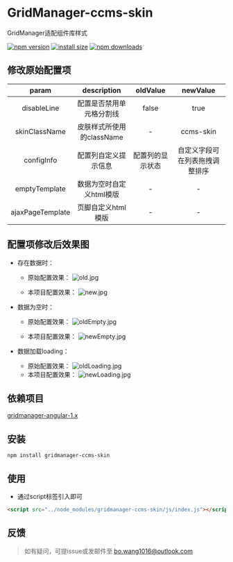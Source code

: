 # GridManager-ccms-skin

GridManager适配组件库样式

[![npm version](https://img.shields.io/npm/v/gridmanager-ccms-skin.svg?style=flat)](https://www.npmjs.com/package/gridmanager-ccms-skin)
[![install size](https://img.shields.io/github/languages/code-size/BoWang816/gridManager-ccms-skin.svg?style=flat)](https://packagephobia.now.sh/result?p=gridmanager-ccms-skin)
[![npm downloads](https://img.shields.io/npm/dt/gridmanager-ccms-skin.svg?style=flat-square)](https://npm-stat.com/charts.html?package=gridmanager-ccms-skin)

## 修改原始配置项

param|description|oldValue|newValue|
:----:|:----:|:----:|:----:|
disableLine | 配置是否禁用单元格分割线 | false | true |
skinClassName | 皮肤样式所使用的className | - | ccms-skin |
configInfo | 配置列自定义提示信息 | 配置列的显示状态 | 自定义字段可在列表拖拽调整排序 |
emptyTemplate | 数据为空时自定义html模版 | - | - |
ajaxPageTemplate | 页脚自定义html模版 | - | - |

## 配置项修改后效果图

- 存在数据时：
	- 原始配置效果：
	![old.jpg](https://i.loli.net/2019/03/26/5c99dd393524b.jpg)
	
	- 本项目配置效果：
	![new.jpg](https://i.loli.net/2019/03/26/5c99dd3939a77.jpg)

- 数据为空时：
	- 原始配置效果：
	![oldEmpty.jpg](https://i.loli.net/2019/03/26/5c99de57c3860.jpg)
	
	- 本项目配置效果：
	![newEmpty.jpg](https://i.loli.net/2019/03/26/5c99de57c0d09.jpg)
	
- 数据加载loading：
	- 原始配置效果：
	![oldLoading.jpg](https://i.loli.net/2019/03/26/5c99df3add745.jpg)
	- 本项目配置效果：
	![newLoading.jpg](https://i.loli.net/2019/03/26/5c99e1a27e4bd.jpg)
	
## 依赖项目

[gridmanager-angular-1.x](https://github.com/baukh789/GridManager-Angular-1.x)

## 安装

```node
npm install gridmanager-ccms-skin
```

## 使用

- 通过script标签引入即可

```html
<script src="../node_modules/gridmanager-ccms-skin/js/index.js"></script>
```

## 反馈

> 如有疑问，可提issue或发邮件至 bo.wang1016@outlook.com
